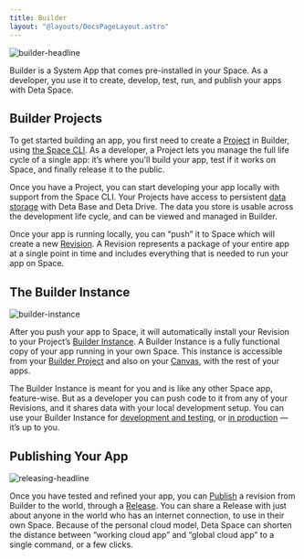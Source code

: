 ```yaml
---
title: Builder
layout: "@layouts/DocsPageLayout.astro"
---
```


![builder-headline](/docs_assets/build/builder-headline.png)

Builder is a System App that comes pre-installed in your Space. As a developer, you use it to create, develop, test, run, and publish your apps with Deta Space.

## Builder Projects

To get started building an app, you first need to create a [Project](/docs/en/build/fundamentals/development/projects) in Builder, using [the Space CLI](/docs/en/build/fundamentals/space-cli). As a developer, a Project lets you manage the full life cycle of a single app: it’s where you’ll build your app, test if it works on Space, and finally release it to the public.

Once you have a Project, you can start developing your app locally with support from the Space CLI. Your Projects have access to persistent [data storage](/docs/en/build/fundamentals/data-storage) with Deta Base and Deta Drive. The data you store is usable across the development life cycle, and can be viewed and managed in Builder.

Once your app is running locally, you can “push” it to Space which will create a new [Revision](/docs/en/build/fundamentals/development/pushing#revisions). A Revision represents a package of your entire app at a single point in time and includes everything that is needed to run your app on Space.

## The Builder Instance

![builder-instance](/docs_assets/build/builder-instance-headline.png)

After you push your app to Space, it will automatically install your Revision to your Project’s [Builder Instance](/docs/en/build/fundamentals/development/local-development). A Builder Instance is a fully functional copy of your app running in your own Space. This instance is accessible from your [Builder Project](/docs/en/build/fundamentals/development/local-development#from-builder) and also on your [Canvas](/docs/en/build/fundamentals/development/local-development#from-the-canvas), with the rest of your apps.

The Builder Instance is meant for you and is like any other Space app, feature-wise. But as a developer you can push code to it from any of your Revisions, and it shares data with your local development setup. You can use your Builder Instance for [development and testing](/docs/en/build/fundamentals/development/local-development#for-testing), or [in production](/docs/en/build/fundamentals/development/builder-instance#in-production) — it’s up to you.


## Publishing Your App

![releasing-headline](/docs_assets/publish/releasing-headline.png)

Once you have tested and refined your app, you can [Publish](/docs/en/publish) a revision from Builder to the world, through a [Release](/docs/en/publish/releasing#releases). You can share a Release with just about anyone in the world who has an internet connection, to use in their own Space. Because of the personal cloud model, Deta Space can shorten the distance between “working cloud app” and “global cloud app” to a single command, or a few clicks.